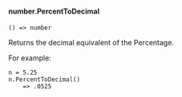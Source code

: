 #### number.PercentToDecimal

``` suneido
() => number
```

Returns the decimal equivalent of the Percentage.

For example:

``` suneido
n = 5.25
n.PercentToDecimal()
    => .0525
```